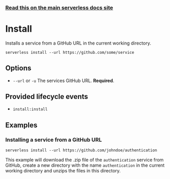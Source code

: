 <!--
title: Serverless Framework Commands - AWS Lambda - Install
menuText: Install
menuOrder: 2
description: Install pre-written AWS Lambda Functions, Events and Resources with the Serverless Framework
layout: Doc
-->

<!-- DOCS-SITE-LINK:START automatically generated  -->
### [Read this on the main serverless docs site](https://www.serverless.com/docs/providers/aws/cli-reference/install)
<!-- DOCS-SITE-LINK:END -->

# Install

Installs a service from a GitHub URL in the current working directory.

```
serverless install --url https://github.com/some/service
```

## Options
- `--url` or `-u` The services GitHub URL. **Required**.

## Provided lifecycle events
- `install:install`

## Examples

### Installing a service from a GitHub URL

```
serverless install --url https://github.com/johndoe/authentication
```

This example will download the .zip file of the `authentication` service from GitHub,
create a new directory with the name `authentication` in the current working directory
and unzips the files in this directory.